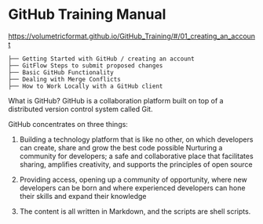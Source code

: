 # GitHub Training Manual

https://volumetricformat.github.io/GitHub_Training/#/01_creating_an_account

```
├── Getting Started with GitHub / creating an account
├── GitFlow Steps to submit proposed changes
├── Basic GitHub Functionality 
├── Dealing with Merge Conflicts   
├── How to Work Locally with a GitHub client

```


What is GitHub? GitHub is a collaboration platform built on top of a distributed version control system called Git.

GitHub concentrates on three things:

1. Building a technology platform that is like no other, on which developers can create, share and grow the best code possible
Nurturing a community for developers; a safe and collaborative place that facilitates sharing, amplifies creativity, and supports the principles of open source

2. Providing access, opening up a community of opportunity, where new developers can be born and where experienced developers can hone their skills and expand their knowledge

3. The content is all written in Markdown, and the scripts are shell scripts.
